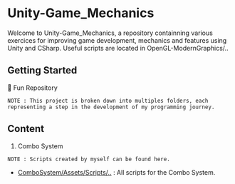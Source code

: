 # Unity-Game_Mechanics

Welcome to Unity-Game_Mechanics, a repository containning various exercices for improving game development, mechanics and features using Unity and CSharp.
Useful scripts are located in OpenGL-ModernGraphics/..

## Getting Started

👾 Fun Repository

```
NOTE : This project is broken down into multiples folders, each representing a step in the development of my programming journey.
```

## Content

1.  Combo System

```
NOTE : Scripts created by myself can be found here.
```

* [ComboSystem/Assets/Scripts/..](https://github.com/guyllaumedemers/Unity-Game_Mechanics/tree/master/Unity-Fighting_Mechanics/Assets/Scripts) : All scripts for the Combo System.
